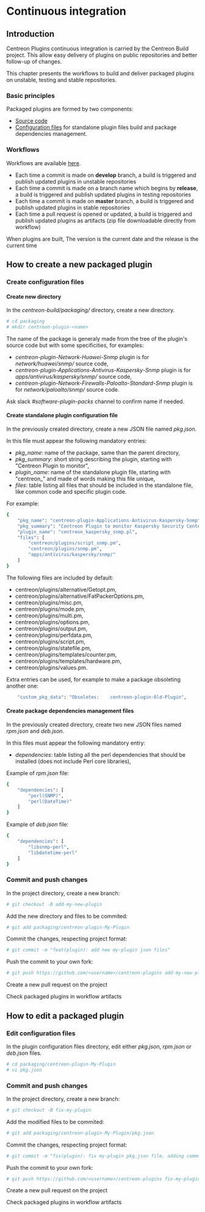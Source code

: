 # Continuous integration

## Introduction

Centreon Plugins continuous integration is carried by the Centreon Build project.
This allow easy delivery of plugins on public repositories and better follow-up of changes.

This chapter presents the workflows to build and deliver packaged plugins on
unstable, testing and stable repositories.

### Basic principles

Packaged plugins are formed by two components:

* [Source code](../src)
* [Configuration files](../packaging) for standalone plugin files build and package dependencies management.

### Workflows

Workflows are available [here](<https://github.com/centreon/centreon-plugins/actions>).

* Each time a commit is made on **develop** branch, a build is triggered and publish updated plugins in unstable repositories
* Each time a commit is made on a branch name which begins by **release**, a build is triggered and publish updated plugins in testing repositories
* Each time a commit is made on **master** branch, a build is triggered and publish updated plugins in stable repositories
* Each time a pull request is opened or updated, a build is triggered and publish updated plugins as artifacts (zip file downloadable directly from workflow)

When plugins are built, The version is the current date and the release is the current time

## How to create a new packaged plugin

### Create configuration files

#### Create new directory

In the *centreon-build/packaging/* directory, create a new directory.

```bash
# cd packaging
# mkdir centreon-plugin-<name>
```

The name of the package is generaly made from the tree of the plugin's source code but with some
specificities, for examples:

* *centreon-plugin-Network-Huawei-Snmp* plugin is for *network/huawei/snmp/* source code,
* *centreon-plugin-Applications-Antivirus-Kaspersky-Snmp* plugin is for *apps/antivirus/kaspersky/snmp/* source code,
* *centreon-plugin-Network-Firewalls-Paloalto-Standard-Snmp* plugin is for *network/paloalto/snmp/* source code.

Ask slack *#software-plugin-packs* channel to confirm name if needed.

#### Create standalone plugin configuration file

In the previously created directory, create a new JSON file named *pkg.json*.

In this file must appear the following mandatory entries:

* *pkg_name*: name of the package, same than the parent directory,
* *pkg_summary*: short string describing the plugin, starting with "Centreon Plugin to monitor",
* *plugin_name*: name of the standalone plugin file, starting with "centreon_" and made of words making this file unique,
* *files*: table listing all files that should be included in the standalone file, like common code and specific plugin code.

For example:

```bash
{
    "pkg_name": "centreon-plugin-Applications-Antivirus-Kaspersky-Snmp",
    "pkg_summary": "Centreon Plugin to monitor Kaspersky Security Center using SNMP",
    "plugin_name": "centreon_kaspersky_snmp.pl",
    "files": [
        "centreon/plugins/script_snmp.pm",
        "centreon/plugins/snmp.pm",
        "apps/antivirus/kaspersky/snmp/"
    ]
}
```

The following files are included by default:

* centreon/plugins/alternative/Getopt.pm,
* centreon/plugins/alternative/FatPackerOptions.pm,
* centreon/plugins/misc.pm,
* centreon/plugins/mode.pm,
* centreon/plugins/multi.pm,
* centreon/plugins/options.pm,
* centreon/plugins/output.pm,
* centreon/plugins/perfdata.pm,
* centreon/plugins/script.pm,
* centreon/plugins/statefile.pm,
* centreon/plugins/templates/counter.pm,
* centreon/plugins/templates/hardware.pm,
* centreon/plugins/values.pm.

Extra entries can be used, for example to make a package obsoleting another one:

```bash
    "custom_pkg_data": "Obsoletes:    centreon-plugin-Old-Plugin",
```

#### Create package dependencies management files

In the previously created directory, create two new JSON files named *rpm.json* and *deb.json*.

In this files must appear the following mandatory entry:

* *dependencies*: table listing all the perl dependencies that should be installed (does not include Perl core libraries),

Example of *rpm.json* file:

```bash
{
    "dependencies": [
        "perl(SNMP)",
        "perl(DateTime)"
    ]
}
```

Example of *deb.json* file:

```bash
{
    "dependencies": [
        "libsnmp-perl",
        "libdatetime-perl"
    ]
}
```

### Commit and push changes

In the project directory, create a new branch:

```bash
# git checkout -B add-my-new-plugin
```

Add the new directory and files to be commited:

```bash
# git add packaging/centreon-plugin-My-Plugin
```

Commit the changes, respecting project format:

```bash
# git commit -m "feat(plugin): add new my-plugin json files"
```

Push the commit to your own fork:

```bash
# git push https://github.com/<username>/centreon-plugins add-my-new-plugin
```

Create a new pull request on the project

Check packaged plugins in workflow artifacts

## How to edit a packaged plugin

### Edit configuration files

In the plugin configuration files directory, edit either *pkg.json*, *rpm.json* or *deb.json* files.

```bash
# cd packaging/centreon-plugin-My-Plugin
# vi pkg.json
```

### Commit and push changes

In the project directory, create a new branch:

```bash
# git checkout -B fix-my-plugin
```

Add the modified files to be commited:

```bash
# git add packaging/centreon-plugin-My-Plugin/pkg.json
```

Commit the changes, respecting project format:

```bash
# git commit -m "fix(plugin): fix my-plugin pkg.json file, adding common code"
```

Push the commit to your own fork:

```bash
# git push https://github.com/<username>/centreon-plugins fix-my-plugin
```

Create a new pull request on the project

Check packaged plugins in workflow artifacts
